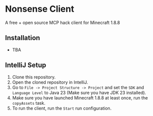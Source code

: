 # Nonsense Client
A free + open source MCP hack client for Minecraft 1.8.8

## Installation
- TBA

## IntelliJ Setup
1. Clone this repository.
2. Open the cloned repository in IntelliJ.
3. Go to `File -> Project Structure -> Project` and set the `SDK` and `Language Level` to Java 23 (Make sure you have JDK 23 installed).
4. Make sure you have launched Minecraft 1.8.8 at least once, run the `copyAssets` task.
5. To run the client, run the `Start` run configuration.
